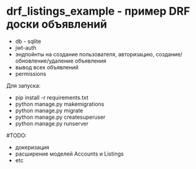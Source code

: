 # drf_listings_example - пример DRF доски объявлений

- db - sqlite
- jwt-auth
- эндпойнты на создание пользователя, авторизацию, создание/обновление/удаление объявления
- вывод всех объявлений
- permissions

Для запуска:
- pip install -r requirements.txt
- python manage.py makemigrations
- python manage.py migrate
- python manage.py createsuperuser
- python manage.py runserver

#TODO:
- докеризация
- расширение моделей Accounts и Listings
- etc